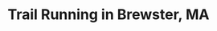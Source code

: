 ---
title: Trail Running in Brewster, MA
layout: collection
has_toc: false
nav_order: 1
lat: -70.0705
lng: 41.7474
zoom: 11
---